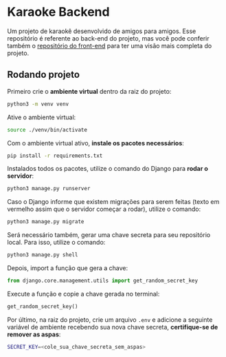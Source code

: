 # Karaoke Backend
Um projeto de karaokê desenvolvido de amigos para amigos. Esse repositório é referente ao back-end do projeto, mas você pode conferir também o [repositório do front-end](https://github.com/artursennass/karaoque-role-de-migos) para ter uma visão mais completa do projeto.

## Rodando projeto
Primeiro crie o **ambiente virtual** dentro da raiz do projeto:
~~~bash
python3 -m venv venv
~~~
Ative o ambiente virtual:
~~~bash
source ./venv/bin/activate
~~~
Com o ambiente virtual ativo, **instale os pacotes necessários**:
~~~bash
pip install -r requirements.txt
~~~
Instalados todos os pacotes, utilize o comando do Django para **rodar o servidor**:
~~~ bash
python3 manage.py runserver
~~~
Caso o Django informe que existem migrações para serem feitas (texto em vermelho assim que o servidor começar a rodar), utilize o comando:
~~~ bash
python3 manage.py migrate
~~~
Será necessário também, gerar uma chave secreta para seu repositório local. Para isso, utilize o comando:
~~~ bash
python3 manage.py shell
~~~
Depois, import a função que gera a chave:
~~~ python
from django.core.management.utils import get_random_secret_key  
~~~
Execute a função e copie a chave gerada no terminal:
~~~ python
get_random_secret_key()
~~~
Por último, na raiz do projeto, crie um arquivo `.env` e adicione a seguinte variável de ambiente recebendo sua nova chave secreta, **certifique-se de remover as aspas**:
~~~ bash
SECRET_KEY=<cole_sua_chave_secreta_sem_aspas>
~~~
